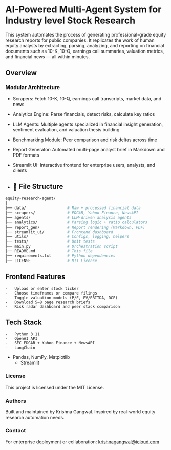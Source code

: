 # AI-Powered Multi-Agent System for Industry level Stock Research
This system automates the process of generating professional-grade equity research reports for public companies. It replicates the work of human equity analysts by extracting, parsing, analyzing, and reporting on financial documents such as 10-K, 10-Q, earnings call summaries, valuation metrics, and financial news — all within minutes.
##  Overview  
###  Modular Architecture  
-  Scrapers: Fetch 10-K, 10-Q, earnings call transcripts, market data, and news  
-  Analytics Engine: Parse financials, detect risks, calculate key ratios  
-  LLM Agents: Multiple agents specialized in financial insight generation, sentiment evaluation, and valuation thesis building  
-  Benchmarking Module: Peer comparison and risk deltas across time  
-  Report Generator: Automated multi-page analyst brief in Markdown and PDF formats  
-  Streamlit UI: Interactive frontend for enterprise users, analysts, and clients

- ## 📂 File Structure  

```bash
equity-research-agent/
│
├── data/                  # Raw + processed financial data  
├── scrapers/              # EDGAR, Yahoo Finance, NewsAPI  
├── agents/                # LLM-driven analysis agents  
├── analytics/             # Parsing logic + ratio calculators  
├── report_gen/            # Report rendering (Markdown, PDF)  
├── streamlit_ui/          # Frontend dashboard  
├── utils/                 # Configs, logging, helpers  
├── tests/                 # Unit tests  
├── main.py                # Orchestration script  
├── README.md              # This file  
├── requirements.txt       # Python dependencies  
├── LICENSE                # MIT License

```

 ## Frontend Features
	-	Upload or enter stock ticker
	-	Choose timeframes or compare filings
	-	Toggle valuation models (P/E, EV/EBITDA, DCF)
	-	Download 5–8 page research briefs
	-	Risk radar dashboard and peer stack comparison

## Tech Stack
	-	Python 3.11
	-	OpenAI API 
	-	SEC EDGAR + Yahoo Finance + NewsAPI
	-	LangChain
  - Pandas, NumPy, Matplotlib
	-	Streamlit



### License

This project is licensed under the MIT License.


### Authors

Built and maintained by Krishna Gangwal. Inspired by real-world equity research automation needs.


### Contact

For enterprise deployment or collaboration:
krishnagangwal@icloud.com






